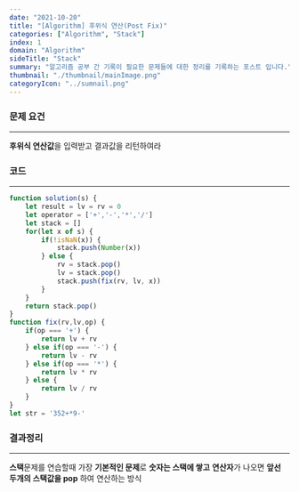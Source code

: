 ```yaml
---
date: "2021-10-20"
title: "[Algorithm] 후위식 연산(Post Fix)"
categories: ["Algorithm", "Stack"]
index: 1
domain: "Algorithm"
sideTitle: "Stack"
summary: "알고리즘 공부 간 기록이 필요한 문제들에 대한 정리를 기록하는 포스트 입니다."
thumbnail: "./thumbnail/mainImage.png"
categoryIcon: "../sumnail.png"
---
```

### 문제 요건
***
**후위식 연산값**을 입력받고 결과값을 리턴하여라

### 코드
***

```javascript
function solution(s) {
    let result = lv = rv = 0
    let operator = ['+','-','*','/']
    let stack = []
    for(let x of s) {
        if(!isNaN(x)) {
            stack.push(Number(x))
        } else {
            rv = stack.pop()
            lv = stack.pop()
            stack.push(fix(rv, lv, x))
        }
    }
    return stack.pop()
}
function fix(rv,lv,op) {
    if(op === '+') {
        return lv + rv
    } else if(op === '-') {
        return lv - rv
    } else if(op === '*') {
        return lv * rv
    } else {
        return lv / rv
    }
}
let str = '352+*9-'
```

### 결과정리
***

**스택**문제를 연습할때 가장 **기본적인 문제**로 **숫자는 스택에 쌓고** **연산자**가 나오면 **앞선 두개의 스택값을 pop** 하여 연산하는 방식

 


